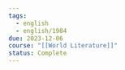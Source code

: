 ```yaml
---
tags:
  - english
  - english/1984
due: 2023-12-06
course: "[[World Literature]]"
status: Complete
---
```

